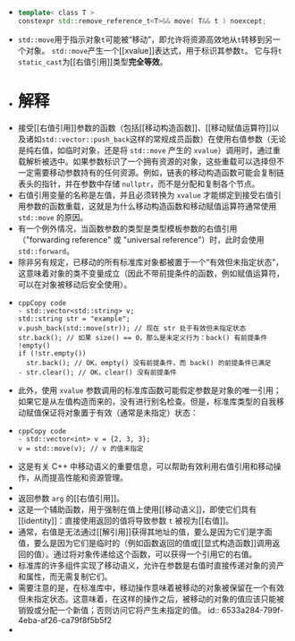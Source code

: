 - ``` C++
  template< class T >
  constexpr std::remove_reference_t<T>&& move( T&& t ) noexcept;
  ```
- `std::move`用于指示对象`t`可能被“移动”，即允许将资源高效地从`t`转移到另一个对象。
  `std::move`产生一个[[xvalue]]表达式，用于标识其参数`t`。
  它与将`t` `static_cast`为[[右值引用]]类型**完全等效**。
- # 解释
- 接受[[右值引用]]参数的函数（包括[[移动构造函数]]、[[移动赋值运算符]]以及诸如`std::vector::push_back`这样的常规成员函数）在使用右值参数（无论是纯右值，如临时对象，还是将 `std::move` 产生的 `xvalue`）调用时，通过重载解析被选中。如果参数标识了一个拥有资源的对象，这些重载可以选择但不一定需要移动参数持有的任何资源。例如，链表的移动构造函数可能会复制链表头的指针，并在参数中存储 `nullptr`，而不是分配和复制各个节点。
- 右值引用变量的名称是左值，并且必须转换为 `xvalue` 才能绑定到接受右值引用参数的函数重载，这就是为什么移动构造函数和移动赋值运算符通常使用 `std::move` 的原因。
- 有一个例外情况，当函数参数的类型是类型模板参数的右值引用（"forwarding reference" 或 "universal reference"）时，此时会使用 `std::forward`。
- 除非另有规定，已移动的所有标准库对象都被置于一个“有效但未指定状态”，这意味着对象的类不变量成立（因此不带前提条件的函数，例如赋值运算符，可以在对象被移动后安全使用）。
- ```
  cppCopy code
  - std::vector<std::string> v;
  std::string str = "example";
  v.push_back(std::move(str)); // 现在 str 处于有效但未指定状态
  str.back(); // 如果 size() == 0，那么是未定义行为：back() 有前提条件 !empty()
  if (!str.empty())
    str.back(); // OK，empty() 没有前提条件，而 back() 的前提条件已满足
  - str.clear(); // OK，clear() 没有前提条件
  ```
- 此外，使用 `xvalue` 参数调用的标准库函数可能假定参数是对象的唯一引用；如果它是从左值构造而来的，没有进行别名检查。但是，标准库类型的自我移动赋值保证将对象置于有效（通常是未指定）状态：
- ```
  cppCopy code
  - std::vector<int> v = {2, 3, 3};
  v = std::move(v); // v 的值未指定
  ```
- 这是有关 C++ 中移动语义的重要信息，可以帮助有效利用右值引用和移动操作，从而提高性能和资源管理。
-
- 返回参数 `arg` 的[[右值引用]]。
- 这是一个辅助函数，用于强制在值上使用[[移动语义]]，即使它们具有[[identity]]：直接使用返回的值将导致参数 `t` 被视为[[右值]]。
- 通常，右值是无法通过[[解引用]]获得其地址的值，要么是因为它们是字面值，要么是因为它们是临时的（例如函数返回的值或[[显式构造函数]]调用返回的值）。通过将对象传递给这个函数，可以获得一个引用它的右值。
- 标准库的许多组件实现了移动语义，允许在参数是右值时直接传递对象的资产和属性，而无需复制它们。
- 需要注意的是，在标准库中，移动操作意味着被移动的对象被保留在一个有效但未指定状态。这意味着，在这样的操作之后，被移动的对象的值应该只能被销毁或分配一个新值；否则访问它将产生未指定的值。
  id:: 6533a284-799f-4eba-af26-ca79f8f5b5f2
-